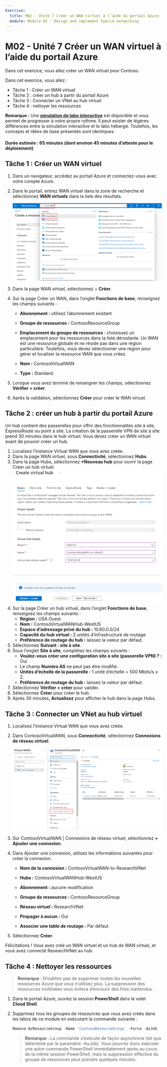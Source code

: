 ```yaml
---
Exercise:
  title: M02 - Unité 7 Créer un WAN virtuel à l’aide du portail Azure
  module: Module 02 - Design and implement hybrid networking
---
```


# M02 - Unité 7 Créer un WAN virtuel à l’aide du portail Azure


Dans cet exercice, vous allez créer un WAN virtuel pour Contoso.

Dans cet exercice, vous allez :

+ Tâche 1 : Créer un WAN virtuel
+ Tâche 2 : créer un hub à partir du portail Azure
+ Tâche 3 : Connecter un VNet au hub virtuel
+ Tâche 4 : nettoyer les ressources

**Remarque :** Une **[simulation de labo interactive](https://mslabs.cloudguides.com/guides/AZ-700%20Lab%20Simulation%20-%20Create%20a%20virtual%20WAN%20using%20the%20Azure%20portal)** est disponible et vous permet de progresser à votre propre rythme. Il peut exister de légères différences entre la simulation interactive et le labo hébergé. Toutefois, les concepts et idées de base présentés sont identiques.

#### Durée estimée : 65 minutes (dont environ 45 minutes d’attente pour le déploiement)

## Tâche 1 : Créer un WAN virtuel

1. Dans un navigateur, accédez au portail Azure et connectez-vous avec votre compte Azure.

1. Dans le portail, entrez WAN virtuel dans la zone de recherche et sélectionnez **WAN virtuels** dans la liste des résultats.

   ![Recherchez WAN virtuel dans le portail Azure.](../media/search-for-virtual-wan.png)

 

1. Dans la page WAN virtuel, sélectionnez + **Créer**. 

1. Sur la page Créer un WAN, dans l’onglet **Fonctions de base**, renseignez les champs suivants :

   - **Abonnement :** utilisez l’abonnement existant

   - **Groupe de ressources :** ContosoResourceGroup

   - **Emplacement du groupe de ressources** : choisissez un emplacement pour les ressources dans la liste déroulante. Un WAN est une ressource globale et ne réside pas dans une région particulière. Toutefois, vous devez sélectionner une région pour gérer et localiser la ressource WAN que vous créez.

   - **Nom :** ContosoVirtualWAN

   - **Type :** Standard. 

1. Lorsque vous avez terminé de renseigner les champs, sélectionnez **Vérifier + créer**.

1. Après la validation, sélectionnez **Créer** pour créer le WAN virtuel.

## Tâche 2 : créer un hub à partir du portail Azure

Un hub contient des passerelles pour offrir des fonctionnalités site à site, ExpressRoute ou point à site. La création de la passerelle VPN de site à site prend 30 minutes dans le hub virtuel. Vous devez créer un WAN virtuel avant de pouvoir créer un hub.

1. Localisez l’instance Virtual WAN que vous avez créée. 
1. Dans la page WAN virtuel, sous **Connectivité**, sélectionnez **Hubs**.
1. Dans la page Hubs, sélectionnez **+Nouveau hub** pour ouvrir la page Créer un hub virtuel.
   ![Créer un hub virtuel, onglet Informations de base.](../media/create-vwan-hub.png)
1. Sur la page Créer un hub virtuel, dans l’onglet **Fonctions de base**, renseignez les champs suivants :
   - **Région :** USA Ouest
   - **Nom :** ContosoVirtualWANHub-WestUS
   - **Espace d’adressage privé du hub :** 10.60.0.0/24
   - **Capacité du hub virtuel :** 2 unités d’infrastructure de routage
   - **Préférence de routage du hub :** laissez la valeur par défaut.
1. Sélectionnez **Suivant : site à site**.
1. Sous l’onglet **Site à site**, complétez les champs suivants :
   - **Voulez-vous créer une configuration site à site (passerelle VPN) ? :** Oui
   - Le champ **Numéro AS** ne peut pas être modifié.
   - **Unités d’échelle de la passerelle :** 1 unité d’échelle = 500 Mbits/s x 2.
   - **Préférence de routage du hub :** laissez la valeur par défaut. 
1. Sélectionnez **Vérifier + créer** pour valider.
1. Sélectionnez **Créer** pour créer le hub. 
1. Après 30 minutes, **Actualisez** pour afficher le hub dans la page Hubs. 

## Tâche 3 : Connecter un VNet au hub virtuel

1. Localisez l’instance Virtual WAN que vous avez créée. 

1. Dans ContosoVirtualWAN, sous **Connectivité**, sélectionnez **Connexions de réseau virtuel**.

   ![Page de configuration de Virtual WAN avec des connexions de réseau virtuel mises en évidence.](../media/connect-vnet-to-virtual-hub.png)

1. Sur ContosoVirtualWAN | Connexions de réseau virtuel, sélectionnez **+ Ajouter une connexion**.

1. Dans Ajouter une connexion, utilisez les informations suivantes pour créer la connexion.

   - **Nom de la connexion :** ContosoVirtualWAN-to-ResearchVNet

   - **Hubs :** ContosoVirtualWANHub-WestUS

   - **Abonnement :** aucune modification

   - **Groupe de ressources :** ContosoResourceGroup

   - **Réseau virtuel :** ResearchVNet

   - **Propager à aucun :** Oui

   - **Associer une table de routage :** Par défaut

1. Sélectionnez **Créer**.

 

Félicitations ! Vous avez créé un WAN virtuel et un hub de WAN virtuel, et vous avez connecté ResearchVNet au hub.

## Tâche 4 : Nettoyer les ressources

   >**Remarque** : N’oubliez pas de supprimer toutes les nouvelles ressources Azure que vous n’utilisez plus. La suppression des ressources inutilisées vous évitera d’encourir des frais inattendus.

1. Dans le portail Azure, ouvrez la session **PowerShell** dans le volet **Cloud Shell**.

1. Supprimez tous les groupes de ressources que vous avez créés dans les labos de ce module en exécutant la commande suivante :

   ```powershell
   Remove-AzResourceGroup -Name 'ContosoResourceGroup' -Force -AsJob
   ```

    >**Remarque** : La commande s’exécute de façon asynchrone (tel que déterminé par le paramètre -AsJob). Vous pourrez donc exécuter une autre commande PowerShell immédiatement après au cours de la même session PowerShell, mais la suppression effective du groupe de ressources peut prendre quelques minutes.
